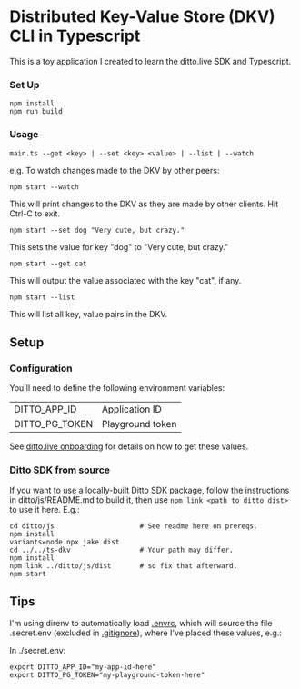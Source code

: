 # Distributed Key-Value Store (DKV) CLI in Typescript

This is a toy application I created to learn the ditto.live SDK and Typescript.

### Set Up

```
npm install
npm run build
```

### Usage

```
main.ts --get <key> | --set <key> <value> | --list | --watch
```

e.g. To watch changes made to the DKV by other peers:

```
npm start --watch
```

This will print changes to the DKV as they are made by other clients.
Hit Ctrl-C to exit.

```
npm start --set dog "Very cute, but crazy."
```

This sets the value for key "dog" to "Very cute, but crazy."

```
npm start --get cat
```

This will output the value associated with the key "cat", if any.

```
npm start --list
```

This will list all key, value pairs in the DKV.

## Setup

### Configuration
You'll need to define the following environment variables:

| | |
| ---------------- | ------------------ |
| DITTO\_APP\_ID   | Application ID |
| DITTO\_PG\_TOKEN | Playground token |

See [ditto.live onboarding](https://docs.ditto.live/onboarding) for details on how to get these values.

### Ditto SDK from source

If you want to use a locally-built Ditto SDK package, follow the instructions
in ditto/js/README.md to build it, then use `npm link <path to ditto dist>` to
use it here. E.g.:

```
cd ditto/js                     # See readme here on prereqs.
npm install
variants=node npx jake dist
cd ../../ts-dkv                 # Your path may differ.
npm install
npm link ../ditto/js/dist       # so fix that afterward.
npm start
```

## Tips
I'm using direnv to automatically load [.envrc](./.envrc), which will source
the file .secret.env (excluded in [.gitignore](./.gitignore)), where I've placed these values, e.g.:

In ./secret.env:
```
export DITTO_APP_ID="my-app-id-here"
export DITTO_PG_TOKEN="my-playground-token-here"
```
